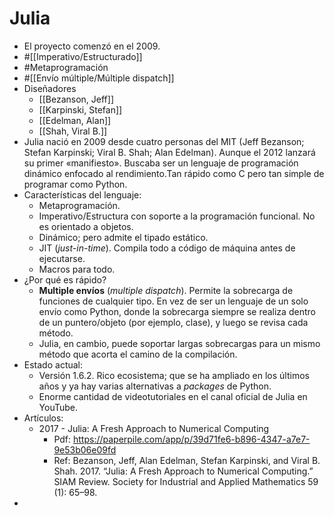 # Julia

- El proyecto comenzó en el 2009.
- #[[Imperativo/Estructurado]]
- #Metaprogramación
- #[[Envío múltiple/Múltiple dispatch]]
- Diseñadores
	- [[Bezanson, Jeff]]
	- [[Karpinski, Stefan]]
	- [[Edelman, Alan]]
	- [[Shah, Viral B.]]
- <Diccionario> Julia nació en 2009 desde cuatro personas del MIT (Jeff Bezanson; Stefan Karpinski; Viral B. Shah; Alan Edelman). Aunque el 2012 lanzará su primer «manifiesto». Buscaba ser un lenguaje de programación dinámico enfocado al rendimiento.Tan rápido como C pero tan simple de programar como Python.
- Características del lenguaje:
	- Metaprogramación.
	- Imperativo/Estructura con soporte a la programación funcional. No es orientado a objetos.
	- Dinámico; pero admite el tipado estático.
	- JIT (_just-in-time_). Compila todo a código de máquina antes de ejecutarse.
	- Macros para todo.
- ¿Por qué es rápido?
	- **Multiple envíos** (_multiple dispatch_). Permite la sobrecarga de funciones de cualquier tipo. En vez de ser un lenguaje de un solo envío como Python, donde la sobrecarga siempre se realiza dentro de un puntero/objeto (por ejemplo, clase), y luego se revisa cada método.
	- Julia, en cambio, puede soportar largas sobrecargas para un mismo método que acorta el camino de la compilación.
- Estado actual:
	- Versión 1.6.2. Rico ecosistema; que se ha ampliado en los últimos años y ya hay varias alternativas a _packages_ de Python.
	- Enorme cantidad de videotutoriales en el canal oficial de Julia en YouTube.
- Artículos:
	- 2017 - Julia: A Fresh Approach to Numerical Computing
		- Pdf: https://paperpile.com/app/p/39d71fe6-b896-4347-a7e7-9e53b06e09fd
		- Ref: Bezanson, Jeff, Alan Edelman, Stefan Karpinski, and Viral B. Shah. 2017. “Julia: A Fresh Approach to Numerical Computing.” SIAM Review. Society for Industrial and Applied Mathematics 59 (1): 65–98.
- 
